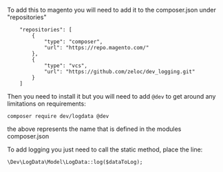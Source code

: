 To add this to magento you will need to add it to the composer.json under "repositories"
```
    "repositories": [
        {
            "type": "composer",
            "url": "https://repo.magento.com/"
        }, 
        {
            "type": "vcs",
            "url": "https://github.com/zeloc/dev_logging.git"
        }
    ]
```	
Then you need to install it but you will need to add ```@dev``` to get around any limitations on requirements:

```
composer require dev/logdata @dev
```
the above represents the name that is defined in the modules composer.json

To add logging you just need to call the static method, place the line:
```
\Dev\LogData\Model\LogData::log($dataToLog);
```
